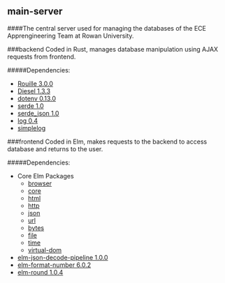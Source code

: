main-server
---

####The central server used for managing the databases of the ECE Apprengineering Team at Rowan University.

###backend
Coded in Rust, manages database manipulation using AJAX requests from frontend.

#####Dependencies:
* [Rouille 3.0.0](https://github.com/tomaka/rouille)
* [Diesel 1.3.3](https://github.com/diesel-rs/diesel)
* [dotenv 0.13.0](https://github.com/sgrif/rust-dotenv)
* [serde 1.0](https://github.com/serde-rs/serde)
* [serde_json 1.0](https://github.com/serde-rs/json)
* [log 0.4](https://github.com/rust-lang-nursery/log)
* [simplelog](https://github.com/drakulix/simplelog.rs)

###frontend
Coded in Elm, makes requests to the backend to access database and returns to the user.

#####Dependencies:
* Core Elm Packages
   * [browser](https://github.com/elm/browser)
   * [core](https://github.com/elm/core)
   * [html](https://github.com/elm/html)
   * [http](https://github.com/elm/http)
   * [json](https://github.com/elm/json)
   * [url](https://github.com/elm/url)
   * [bytes](https://github.com/elm/bytes)
   * [file](https://github.com/elm/file)
   * [time](https://github.com/elm/time)
   * [virtual-dom](https://github.com/elm/virtual-dom)
* [elm-json-decode-pipeline 1.0.0](https://github.com/NoRedInk/elm-json-decode-pipeline)
* [elm-format-number 6.0.2](https://github.com/cuducos/elm-format-number)
* [elm-round 1.0.4](https://github.com/myrho/elm-round)
